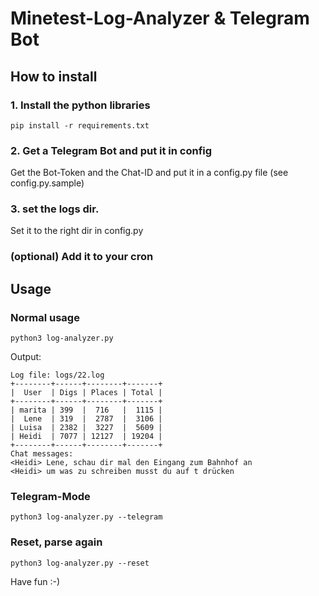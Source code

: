 # Minetest-Log-Analyzer & Telegram Bot

## How to install

### 1. Install the python libraries

```
pip install -r requirements.txt
```

### 2. Get a Telegram Bot and put it in config

Get the Bot-Token and the Chat-ID and put it in a config.py file (see config.py.sample)

### 3. set the logs dir.

Set it to the right dir in config.py

### (optional) Add it to your cron



## Usage


### Normal usage

```
python3 log-analyzer.py
```

Output:

```
Log file: logs/22.log
+--------+------+--------+-------+
|  User  | Digs | Places | Total |
+--------+------+--------+-------+
| marita | 399  |  716   |  1115 |
|  Lene  | 319  |  2787  |  3106 |
| Luisa  | 2382 |  3227  |  5609 |
| Heidi  | 7077 | 12127  | 19204 |
+--------+------+--------+-------+
Chat messages:
<Heidi> Lene, schau dir mal den Eingang zum Bahnhof an
<Heidi> um was zu schreiben musst du auf t drücken
```

### Telegram-Mode

```
python3 log-analyzer.py --telegram
```


### Reset, parse again

```
python3 log-analyzer.py --reset
```


Have fun :-)